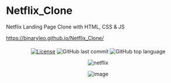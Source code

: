 # Netflix_Clone
Netflix Landing Page Clone with HTML, CSS &amp; JS

https://binaryleo.github.io/Netflix_Clone/
<div align="center" style="margin: 20px; text-align: center">

  [![License](http://img.shields.io/:license-mit-blue.svg?style=flat-square)](https://github.com/BinaryLeo/Netflix_Clone/blob/main/LICENSE)
  ![GitHub last commit](https://img.shields.io/github/last-commit/BinaryLeo/Netflix_Clone?style=flat-square)
  ![GitHub top language](https://img.shields.io/github/languages/top/BinaryLeo/Netflix_Clone?style=flat-square)


![netflix](https://user-images.githubusercontent.com/72607039/152665855-0f2abab6-76ae-4c94-b148-a7b4fc5b1358.gif)


![image](https://user-images.githubusercontent.com/72607039/152665991-4475ddb3-e314-4742-acf1-1329381f1597.png)


